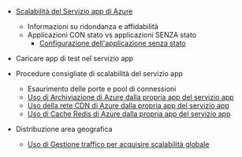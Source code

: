 * [Scalabilità del Servizio app di Azure](../articles/app-service-web/web-sites-scale.md)
  
  * Informazioni su ridondanza e affidabilità
  * Applicazioni CON stato vs applicazioni SENZA stato
    * [Configurazione dell'applicazione senza stato](https://azure.microsoft.com/blog/disabling-arrs-instance-affinity-in-windows-azure-web-sites/)
* Caricare app di test nel servizio app   
* Procedure consigliate di scalabilità del servizio app
  
  * Esaurimento delle porte e pool di connessioni
  * [Uso di Archiviazione di Azure dalla propria app del servizio app](../articles/storage/storage-dotnet-how-to-use-blobs.md)
  * [Uso della rete CDN di Azure dalla propria app del servizio app](../articles/cdn/cdn-overview.md)
  * [Uso di Cache Redis di Azure dalla propria app del servizio app](../articles/redis-cache/cache-dotnet-how-to-use-azure-redis-cache.md)
* Distribuzione area geografica
  
  * [Uso di Gestione traffico per acquisire scalabilità globale](../articles/traffic-manager/traffic-manager-overview.md)

